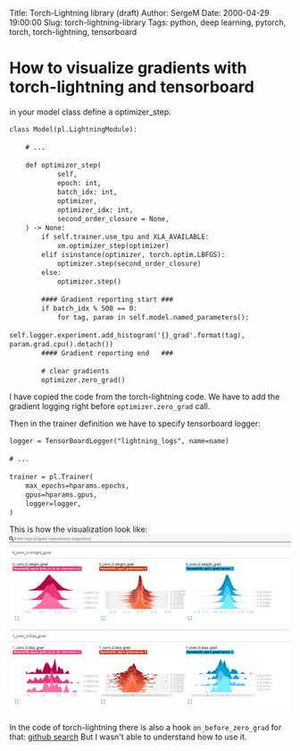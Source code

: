 Title: Torch-Lightning library (draft)
Author: SergeM
Date: 2000-04-29 19:00:00
Slug: torch-lightning-library
Tags: python, deep learning, pytorch, torch, torch-lightning, tensorboard


# How to visualize gradients with torch-lightning and tensorboard

in your model class define a optimizer_step. 

    class Model(pl.LightningModule):
    
        # ...
        
        def optimizer_step(
                self,
                epoch: int,
                batch_idx: int,
                optimizer,
                optimizer_idx: int,
                second_order_closure = None,
        ) -> None:
            if self.trainer.use_tpu and XLA_AVAILABLE:
                xm.optimizer_step(optimizer)
            elif isinstance(optimizer, torch.optim.LBFGS):
                optimizer.step(second_order_closure)
            else:
                optimizer.step()
            
            #### Gradient reporting start ###
            if batch_idx % 500 == 0:
                for tag, param in self.model.named_parameters():
                    self.logger.experiment.add_histogram('{}_grad'.format(tag), param.grad.cpu().detach())
            #### Gradient reporting end   ###              
            
            # clear gradients
            optimizer.zero_grad()        
      
I have copied the code from the torch-lightning code. We have to add the gradient logging right before `optimizer.zero_grad`
call. 


Then in the trainer definition we have to specify tensorboard logger:

    logger = TensorBoardLogger("lightning_logs", name=name)

    # ...

    trainer = pl.Trainer(
        max_epochs=hparams.epochs,
        gpus=hparams.gpus,
        logger=logger,        
    )


This is how the visualization look like:
![torch lightning gradient visualization](media/2020-04-29-torch-lightning/torch-tensorboard-gradient-visualization.png) 

In the code of torch-lightning there is also a hook `on_before_zero_grad` for that: 
[github search](https://github.com/search?q=on_before_zero_grad&type=Code) But I wasn't able to understand how to use it.



